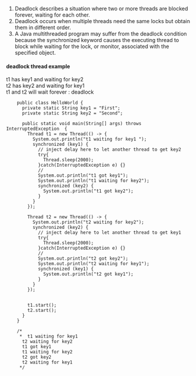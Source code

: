 1. Deadlock describes a situation where two or more threads are blocked forever, waiting for each other. 
2. Deadlock occurs when multiple threads need the same locks but obtain them in different order. 
3. A Java multithreaded program may suffer from the deadlock condition because the synchronized keyword 
causes the executing thread to block while waiting for the lock, or monitor, associated with the specified object. 



#### deadlock thread example

t1 has key1 and waiting for key2  
t2 has key2 and waiting for key1  
t1 and t2 will wait forever : deadlock  


        public class HelloWorld {
          private static String key1 = "First";
          private static String key2 = "Second";

          public static void main(String[] args) throws InterruptedException  {
            Thread t1 = new Thread(() -> {
              System.out.println("t1 waiting for key1 ");
              synchronized (key1) {
                // inject delay here to let another thread to get key2
                try{
                  Thread.sleep(2000);
                }catch(InterruptedException e) {}
                //
                System.out.println("t1 got key1");
                System.out.println("t1 waiting for key2");
                synchronized (key2) {
                  System.out.println("t1 got key2");
                }
              }
            });

            Thread t2 = new Thread(() -> {
              System.out.println("t2 waiting for key2");
              synchronized (key2) {
                // inject delay here to let another thread to get key1
                try{
                  Thread.sleep(2000);
                }catch(InterruptedException e) {}
                //
                System.out.println("t2 got key2");
                System.out.println("t2 waiting for key1");
                synchronized (key1) {
                  System.out.println("t2 got key1");
                }				
              }
            });


            t1.start();
            t2.start();
          }
        }

        /*
         *  t1 waiting for key1 
          t2 waiting for key2
          t1 got key1
          t1 waiting for key2
          t2 got key2
          t2 waiting for key1
         */

